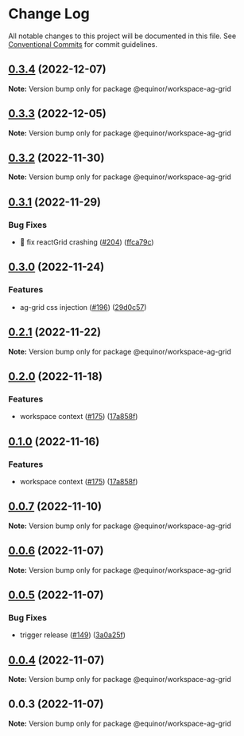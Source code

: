 # Change Log

All notable changes to this project will be documented in this file.
See [Conventional Commits](https://conventionalcommits.org) for commit guidelines.

## [0.3.4](https://github.com/equinor/fusion-workspace/compare/@equinor/workspace-ag-grid@0.3.3...@equinor/workspace-ag-grid@0.3.4) (2022-12-07)

**Note:** Version bump only for package @equinor/workspace-ag-grid

## [0.3.3](https://github.com/equinor/fusion-workspace/compare/@equinor/workspace-ag-grid@0.3.2...@equinor/workspace-ag-grid@0.3.3) (2022-12-05)

**Note:** Version bump only for package @equinor/workspace-ag-grid

## [0.3.2](https://github.com/equinor/fusion-workspace/compare/@equinor/workspace-ag-grid@0.3.1...@equinor/workspace-ag-grid@0.3.2) (2022-11-30)

**Note:** Version bump only for package @equinor/workspace-ag-grid

## [0.3.1](https://github.com/equinor/fusion-workspace/compare/@equinor/workspace-ag-grid@0.3.0...@equinor/workspace-ag-grid@0.3.1) (2022-11-29)

### Bug Fixes

-   :bug: fix reactGrid crashing ([#204](https://github.com/equinor/fusion-workspace/issues/204)) ([ffca79c](https://github.com/equinor/fusion-workspace/commit/ffca79cfb8c8f22c76212e6c276f3d8dba4bea78))

## [0.3.0](https://github.com/equinor/fusion-workspace/compare/@equinor/workspace-ag-grid@0.2.1...@equinor/workspace-ag-grid@0.3.0) (2022-11-24)

### Features

-   ag-grid css injection ([#196](https://github.com/equinor/fusion-workspace/issues/196)) ([29d0c57](https://github.com/equinor/fusion-workspace/commit/29d0c57e2160ce106fc6596c2c4c652312552a6f))

## [0.2.1](https://github.com/equinor/fusion-workspace/compare/@equinor/workspace-ag-grid@0.2.0...@equinor/workspace-ag-grid@0.2.1) (2022-11-22)

**Note:** Version bump only for package @equinor/workspace-ag-grid

## [0.2.0](https://github.com/equinor/fusion-workspace/compare/@equinor/workspace-ag-grid@0.0.6...@equinor/workspace-ag-grid@0.2.0) (2022-11-18)

### Features

-   workspace context ([#175](https://github.com/equinor/fusion-workspace/issues/175)) ([17a858f](https://github.com/equinor/fusion-workspace/commit/17a858f81ee1c7a00f72cab5f495232a9d0fcc0e))

## [0.1.0](https://github.com/equinor/fusion-workspace/compare/@equinor/workspace-ag-grid@0.0.6...@equinor/workspace-ag-grid@0.1.0) (2022-11-16)

### Features

-   workspace context ([#175](https://github.com/equinor/fusion-workspace/issues/175)) ([17a858f](https://github.com/equinor/fusion-workspace/commit/17a858f81ee1c7a00f72cab5f495232a9d0fcc0e))

## [0.0.7](https://github.com/equinor/fusion-workspace/compare/@equinor/workspace-ag-grid@0.0.6...@equinor/workspace-ag-grid@0.0.7) (2022-11-10)

**Note:** Version bump only for package @equinor/workspace-ag-grid

## [0.0.6](https://github.com/equinor/fusion-workspace/compare/@equinor/workspace-ag-grid@0.0.5...@equinor/workspace-ag-grid@0.0.6) (2022-11-07)

**Note:** Version bump only for package @equinor/workspace-ag-grid

## [0.0.5](https://github.com/equinor/fusion-workspace/compare/@equinor/workspace-ag-grid@0.0.4...@equinor/workspace-ag-grid@0.0.5) (2022-11-07)

### Bug Fixes

-   trigger release ([#149](https://github.com/equinor/fusion-workspace/issues/149)) ([3a0a25f](https://github.com/equinor/fusion-workspace/commit/3a0a25fc280438dd75dad428e7480eaf6d5328e3))

## [0.0.4](https://github.com/equinor/fusion-workspace/compare/@equinor/workspace-ag-grid@0.0.3...@equinor/workspace-ag-grid@0.0.4) (2022-11-07)

**Note:** Version bump only for package @equinor/workspace-ag-grid

## 0.0.3 (2022-11-07)

**Note:** Version bump only for package @equinor/workspace-ag-grid
